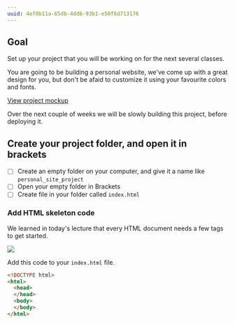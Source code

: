 ```yaml
---
uuid: 4ef0b11a-65db-4dd6-93b1-e50f6d713176
---
```


## Goal

Set up your project that you will be working on for the next several classes.

You are going to be building a personal website, we've come up with a great
design for you, but don't be afaid to customize it using your favourite colors and fonts.


[View project mockup](https://cl.ly/2u3D2E2f1m08)

Over the next couple of weeks we will be slowly building this project, before deploying
it.


## Create your project folder, and open it in brackets

- [ ] Create an empty folder on your computer, and give it a name like `personal_site_project`
- [ ] Open your empty folder in Brackets
- [ ] Create file in your folder called `index.html`

<!-- TODO: Add instructional video / gif -->


### Add HTML skeleton code

We learned in today's lecture that every HTML document needs a few tags to get started.


![](https://d3vv6lp55qjaqc.cloudfront.net/items/3V18270y4312243S2h3z/Image%202017-08-26%20at%201.04.43%20PM.png?X-CloudApp-Visitor-Id=2818368&v=39584e4d)


Add this code to your `index.html` file.

```html
<!DOCTYPE html>
<html>
  <head>
  </head>
  <body>
  </body>
</html>
```
